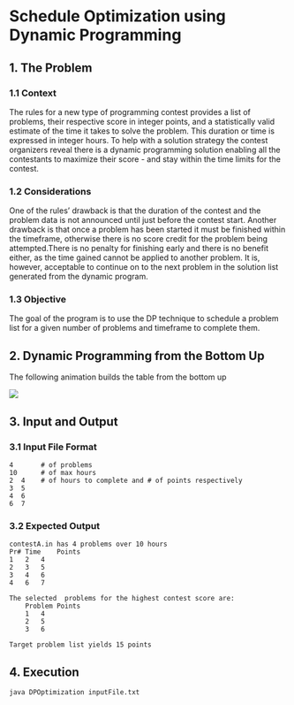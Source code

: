 # Schedule Optimization using Dynamic Programming


## 1. The Problem

### 1.1 Context

The rules for a new type of programming contest provides a list of problems, their respective
score in integer points, and a statistically valid estimate of the time it takes to solve the
problem. This duration or time is expressed in integer hours. To help with a solution
strategy the contest organizers reveal there is a dynamic programming solution enabling all
the contestants to maximize their score - and stay within the time limits for the contest.

### 1.2 Considerations
One of the rules’ drawback is that the duration of the contest and the problem data is not
announced until just before the contest start. Another drawback is that once a problem has
been started it must be finished within the timeframe, otherwise there is no score credit for
the problem being attempted.There is no penalty for finishing early and there is no benefit
either, as the time gained cannot be applied to another problem. It is, however, acceptable
to continue on to the next problem in the solution list generated from the dynamic program.

### 1.3 Objective
The goal of the program is to use the DP technique to schedule a problem list for a given number of problems and timeframe to complete them. 

## 2. Dynamic Programming from the Bottom Up

The following animation builds the table from the bottom up

![](https://gabrielghe.github.io/assets/themes/images/2016-01-04-longest-common-subsequence3.gif)



## 3. Input and Output

### 3.1 Input File Format

```
4       # of problems
10      # of max hours
2  4    # of hours to complete and # of points respectively
3  5
4  6
6  7
```

### 3.2 Expected Output

```
contestA.in has 4 problems over 10 hours
Pr#	Time	Points
1	2	4
2	3	5
3	4	6
4	6	7

The selected  problems for the highest contest score are: 
	Problem	Points
	1	4
	2	5
	3	6

Target problem list yields 15 points
```

## 4. Execution

```
java DPOptimization inputFile.txt
```




